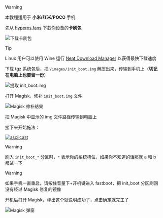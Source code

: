 > [!WARNING]
> 本教程适用于 **小米/红米/POCO** 手机

先从 [hyperos.fans](https://hyperos.fans/zh/devices) 下载你设备的**卡刷包**

![下载卡刷包](https://s2.loli.net/2024/07/16/r59BM73JWCXyTaU.png)


> [!TIP]
> Linux 用户可以使用 Wine 运行 [Neat Download Manager](https://www.neatdownloadmanager.com/index.php/en/) 以获得最快下载速度

下载 tgz 系统包后，把 `/images/init_boot.img` 解压出来，传输到手机上（**切记在电脑上也要留一份**）

![提取 init_boot.img](https://s2.loli.net/2024/07/16/72KrY18bgUzpBA5.png)

打开 Magisk，修补 `init_boot.img` 文件

![Magisk 修补结果](https://s2.loli.net/2024/07/16/eEcMnNrPlTq5DsQ.png)

把 Magisk 中显示的 img 文件路径传输到电脑上

接下来开始施法：

[![asciicast](https://asciinema.org/a/Pz6Er5zV8KsGhFcOQ5lVGCSRJ.svg)](https://asciinema.org/a/Pz6Er5zV8KsGhFcOQ5lVGCSRJ)

> [!WARNING]
> 刷入 `init_boot_*` 分区时，`*` 表示你的系统槽位，如果你不知道的话那就 a 和 b 都试一下

> [!WARNING]
> 如果手机一直重启，请按住音量下+开机键进入 fastboot，把 init_boot 分区刷回没有经过 Magisk 修复的镜像

开机后打开 Magisk，弹出这个就说明成功了，点击确定就完工了

![Magisk 弹窗](https://s2.loli.net/2024/07/16/keWwNF2GYfLTh3O.png)